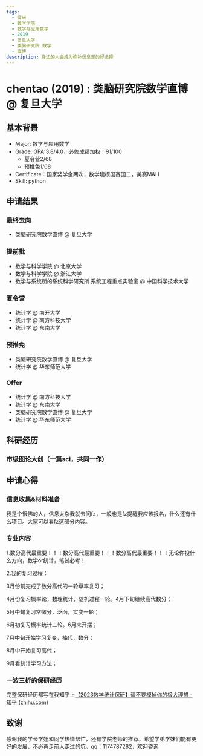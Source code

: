```yaml
---
tags:
  - 保研
  - 数学学院
  - 数学与应用数学
  - 2019
  - 复旦大学
  - 类脑研究院 数学
  - 直博
description: 身边的人会成为弥补信息差的好选择
---
```


# chentao (2019) : 类脑研究院数学直博 @ 复旦大学

## 基本背景

- Major: 数学与应用数学
- Grade: GPA:3.8/4.0，必修成绩加权：91/100
  - 夏令营2/68
  - 预推免1/68
- Certificate：国家奖学金两次，数学建模国赛国二，美赛M&H
- Skill: python


## 申请结果

### 最终去向

- 类脑研究院数学直博 @ 复旦大学

### 提前批

- 数学与科学学院 @ 北京大学
- 数学与科学学院 @ 浙江大学
- 数学与系统所的系统科学研究所 系统工程重点实验室 @ 中国科学技术大学

### 夏令营

- 统计学 @ 南开大学
- 统计学 @ 南方科技大学
- 统计学 @ 东南大学

### 预推免

- 类脑研究院数学直博 @ 复旦大学
- 统计学 @ 华东师范大学


### Offer

- 统计学 @ 南方科技大学
- 统计学 @ 东南大学
- 类脑研究院数学直博 @ 复旦大学
- 统计学 @ 华东师范大学

## 科研经历

### 市级图论大创（一篇sci，共同一作）

## 申请心得

### 信息收集&材料准备

我是个很佛的人，信息太杂我就去问fz，一般也是fz提醒我应该报名，什么还有什么项目。大家可以看fz这部分内容。

### 专业内容

1.数分高代最重要！！！数分高代最重要！！！数分高代最重要！！！无论你投什么方向，数学or统计，笔试必考！

2.我的复习过程：

3月份前完成了数分高代的一轮草率复习；

4月份复习概率论，数理统计，随机过程一轮。4月下旬继续高代数分；

5月中旬复习常微分，泛函，实变一轮；

6月初复习概率统计二轮。6月末开摆；

7月中旬开始学习复变，抽代，数分；

8月中开始复习高代；

9月看统计学习方法；

### 一波三折的保研经历

完整保研经历都写在我知乎上[【2023数学统计保研】请不要模掉你的极大理想 - 知乎 (zhihu.com)](https://zhuanlan.zhihu.com/p/568980693)

## 致谢

感谢我的学长学姐和同学热情帮忙，还有学院老师的推荐。希望学弟学妹们能有更好的发展，不必再走前人走过的坑。qq：1174787282，欢迎咨询

